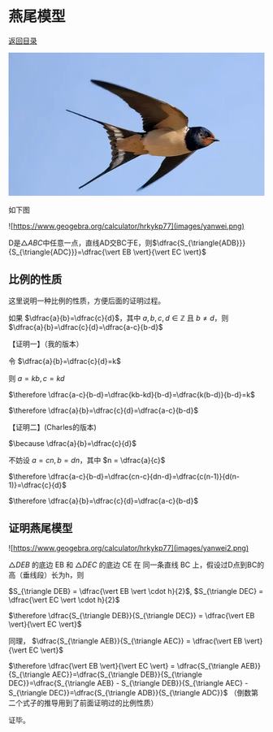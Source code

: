 # 燕尾模型

[返回目录](index.md)

![本图片来源于网络](images/hd.webp)

如下图

![https://www.geogebra.org/calculator/hrkykp77](images/yanwei.png)


D是$\triangle{ABC}$中任意一点，直线AD交BC于E，则$\dfrac{S_{\triangle{ADB}}}{S_{\triangle{ADC}}}=\dfrac{\vert EB \vert}{\vert EC \vert}$


## 比例的性质

这里说明一种比例的性质，方便后面的证明过程。

如果 $\dfrac{a}{b}=\dfrac{c}{d}$，其中 $a, b, c, d \in \mathbb{Z}$ 且 $b \neq d$，则 $\dfrac{a}{b}=\dfrac{c}{d}=\dfrac{a-c}{b-d}$

【证明一】（我的版本）

令 $\dfrac{a}{b}=\dfrac{c}{d}=k$

则 $a=kb, c=kd$

$\therefore \dfrac{a-c}{b-d}=\dfrac{kb-kd}{b-d}=\dfrac{k(b-d)}{b-d}=k$

$\therefore \dfrac{a}{b}=\dfrac{c}{d}=\dfrac{a-c}{b-d}$

【证明二】(Charles的版本)

$\because \dfrac{a}{b}=\dfrac{c}{d}$

不妨设 $a = cn, b = dn$，其中 $n = \dfrac{a}{c}$

$\therefore \dfrac{a-c}{b-d}=\dfrac{cn-c}{dn-d}=\dfrac{c(n-1)}{d(n-1)}=\dfrac{c}{d}$

$\therefore \dfrac{a}{b}=\dfrac{c}{d}=\dfrac{a-c}{b-d}$

## 证明燕尾模型

![https://www.geogebra.org/calculator/hrkykp77](images/yanwei2.png)

$\triangle DEB$ 的底边 EB 和 $\triangle DEC$ 的底边 CE 在 同一条直线 BC 上，假设过D点到BC的高（垂线段）长为h，则

$S_{\triangle DEB} = \dfrac{\vert EB \vert \cdot h}{2}$, 
$S_{\triangle DEC} = \dfrac{\vert EC \vert \cdot h}{2}$

$\therefore \dfrac{S_{\triangle DEB}}{S_{\triangle DEC}} = \dfrac{\vert EB \vert}{\vert EC \vert}$

同理，
$\dfrac{S_{\triangle AEB}}{S_{\triangle AEC}} = \dfrac{\vert EB \vert}{\vert EC \vert}$

$\therefore \dfrac{\vert EB \vert}{\vert EC \vert} = \dfrac{S_{\triangle AEB}}{S_{\triangle AEC}}=\dfrac{S_{\triangle DEB}}{S_{\triangle DEC}}=\dfrac{S_{\triangle AEB} - S_{\triangle DEB}}{S_{\triangle AEC} - S_{\triangle DEC}}=\dfrac{S_{\triangle ADB}}{S_{\triangle ADC}}$ （倒数第二个式子的推导用到了前面证明过的比例性质）

证毕。

<script>
MathJax = {
  tex: {
    inlineMath: [['$', '$'], ['\\(', '\\)']]
  }
};
</script>
<script id="MathJax-script" async
  src="https://cdn.jsdelivr.net/npm/mathjax@3/es5/tex-chtml.js">
</script>
